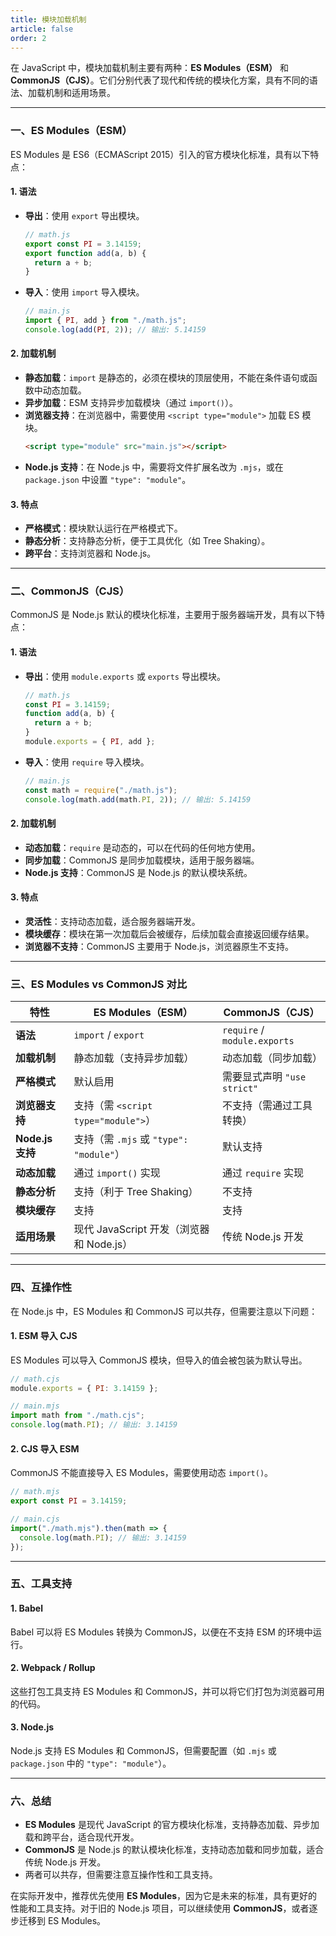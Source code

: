 ```yaml
---
title: 模块加载机制
article: false
order: 2
---
```


在 JavaScript 中，模块加载机制主要有两种：**ES Modules（ESM）** 和 **CommonJS（CJS）**。它们分别代表了现代和传统的模块化方案，具有不同的语法、加载机制和适用场景。

---

### **一、ES Modules（ESM）**
ES Modules 是 ES6（ECMAScript 2015）引入的官方模块化标准，具有以下特点：

#### **1. 语法**
- **导出**：使用 `export` 导出模块。
  ```javascript
  // math.js
  export const PI = 3.14159;
  export function add(a, b) {
    return a + b;
  }
  ```
- **导入**：使用 `import` 导入模块。
  ```javascript
  // main.js
  import { PI, add } from "./math.js";
  console.log(add(PI, 2)); // 输出: 5.14159
  ```

#### **2. 加载机制**
- **静态加载**：`import` 是静态的，必须在模块的顶层使用，不能在条件语句或函数中动态加载。
- **异步加载**：ESM 支持异步加载模块（通过 `import()`）。
- **浏览器支持**：在浏览器中，需要使用 `<script type="module">` 加载 ES 模块。
  ```html
  <script type="module" src="main.js"></script>
  ```
- **Node.js 支持**：在 Node.js 中，需要将文件扩展名改为 `.mjs`，或在 `package.json` 中设置 `"type": "module"`。

#### **3. 特点**
- **严格模式**：模块默认运行在严格模式下。
- **静态分析**：支持静态分析，便于工具优化（如 Tree Shaking）。
- **跨平台**：支持浏览器和 Node.js。

---

### **二、CommonJS（CJS）**
CommonJS 是 Node.js 默认的模块化标准，主要用于服务器端开发，具有以下特点：

#### **1. 语法**
- **导出**：使用 `module.exports` 或 `exports` 导出模块。
  ```javascript
  // math.js
  const PI = 3.14159;
  function add(a, b) {
    return a + b;
  }
  module.exports = { PI, add };
  ```
- **导入**：使用 `require` 导入模块。
  ```javascript
  // main.js
  const math = require("./math.js");
  console.log(math.add(math.PI, 2)); // 输出: 5.14159
  ```

#### **2. 加载机制**
- **动态加载**：`require` 是动态的，可以在代码的任何地方使用。
- **同步加载**：CommonJS 是同步加载模块，适用于服务器端。
- **Node.js 支持**：CommonJS 是 Node.js 的默认模块系统。

#### **3. 特点**
- **灵活性**：支持动态加载，适合服务器端开发。
- **模块缓存**：模块在第一次加载后会被缓存，后续加载会直接返回缓存结果。
- **浏览器不支持**：CommonJS 主要用于 Node.js，浏览器原生不支持。

---

### **三、ES Modules vs CommonJS 对比**

| **特性**         | **ES Modules（ESM）**                    | **CommonJS（CJS）**          |
| ---------------- | ---------------------------------------- | ---------------------------- |
| **语法**         | `import` / `export`                      | `require` / `module.exports` |
| **加载机制**     | 静态加载（支持异步加载）                 | 动态加载（同步加载）         |
| **严格模式**     | 默认启用                                 | 需要显式声明 `"use strict"`  |
| **浏览器支持**   | 支持（需 `<script type="module">`）      | 不支持（需通过工具转换）     |
| **Node.js 支持** | 支持（需 `.mjs` 或 `"type": "module"`）  | 默认支持                     |
| **动态加载**     | 通过 `import()` 实现                     | 通过 `require` 实现          |
| **静态分析**     | 支持（利于 Tree Shaking）                | 不支持                       |
| **模块缓存**     | 支持                                     | 支持                         |
| **适用场景**     | 现代 JavaScript 开发（浏览器和 Node.js） | 传统 Node.js 开发            |

---

### **四、互操作性**
在 Node.js 中，ES Modules 和 CommonJS 可以共存，但需要注意以下问题：

#### **1. ESM 导入 CJS**
ES Modules 可以导入 CommonJS 模块，但导入的值会被包装为默认导出。

```javascript
// math.cjs
module.exports = { PI: 3.14159 };

// main.mjs
import math from "./math.cjs";
console.log(math.PI); // 输出: 3.14159
```

#### **2. CJS 导入 ESM**
CommonJS 不能直接导入 ES Modules，需要使用动态 `import()`。

```javascript
// math.mjs
export const PI = 3.14159;

// main.cjs
import("./math.mjs").then(math => {
  console.log(math.PI); // 输出: 3.14159
});
```

---

### **五、工具支持**
#### **1. Babel**
Babel 可以将 ES Modules 转换为 CommonJS，以便在不支持 ESM 的环境中运行。

#### **2. Webpack / Rollup**
这些打包工具支持 ES Modules 和 CommonJS，并可以将它们打包为浏览器可用的代码。

#### **3. Node.js**
Node.js 支持 ES Modules 和 CommonJS，但需要配置（如 `.mjs` 或 `package.json` 中的 `"type": "module"`）。

---

### **六、总结**
- **ES Modules** 是现代 JavaScript 的官方模块化标准，支持静态加载、异步加载和跨平台，适合现代开发。
- **CommonJS** 是 Node.js 的默认模块化标准，支持动态加载和同步加载，适合传统 Node.js 开发。
- 两者可以共存，但需要注意互操作性和工具支持。

在实际开发中，推荐优先使用 **ES Modules**，因为它是未来的标准，具有更好的性能和工具支持。对于旧的 Node.js 项目，可以继续使用 **CommonJS**，或者逐步迁移到 ES Modules。
